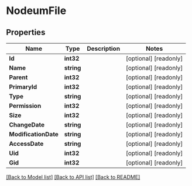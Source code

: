 # NodeumFile

## Properties

Name | Type | Description | Notes
------------ | ------------- | ------------- | -------------
**Id** | **int32** |  | [optional] [readonly] 
**Name** | **string** |  | [optional] [readonly] 
**Parent** | **int32** |  | [optional] [readonly] 
**PrimaryId** | **int32** |  | [optional] [readonly] 
**Type** | **string** |  | [optional] [readonly] 
**Permission** | **int32** |  | [optional] [readonly] 
**Size** | **int32** |  | [optional] [readonly] 
**ChangeDate** | **string** |  | [optional] [readonly] 
**ModificationDate** | **string** |  | [optional] [readonly] 
**AccessDate** | **string** |  | [optional] [readonly] 
**Uid** | **int32** |  | [optional] [readonly] 
**Gid** | **int32** |  | [optional] [readonly] 

[[Back to Model list]](../README.md#documentation-for-models) [[Back to API list]](../README.md#documentation-for-api-endpoints) [[Back to README]](../README.md)


